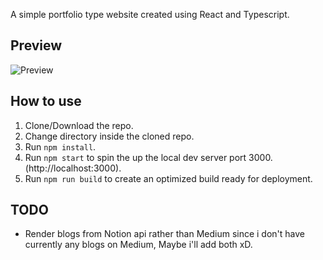 A simple portfolio type website created using React and Typescript.

## Preview
![Preview]()

## How to use
1. Clone/Download the repo.
2. Change directory inside the cloned repo.
3. Run  ``` npm install ```.
4. Run ```npm start``` to spin the up the local dev server port 3000.(http://localhost:3000).
5. Run ```npm run build``` to create an optimized build ready for deployment.

## TODO
- Render blogs from Notion api rather than Medium since i don't have currently any blogs on Medium, Maybe i'll add both xD.
